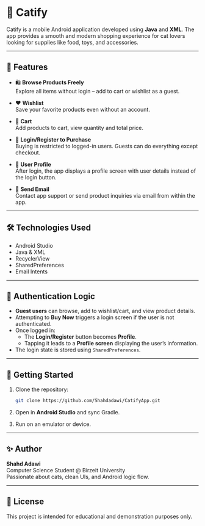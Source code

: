 # 🐾 Catify

Catify is a mobile Android application developed using **Java** and **XML**. The app provides a smooth and modern shopping experience for cat lovers looking for supplies like food, toys, and accessories.

---

## 📱 Features

- 🛍️ **Browse Products Freely**  
  Explore all items without login – add to cart or wishlist as a guest.

- ❤️ **Wishlist**  
  Save your favorite products even without an account.

- 🧺 **Cart**  
  Add products to cart, view quantity and total price.

- 🔐 **Login/Register to Purchase**  
  Buying is restricted to logged-in users. Guests can do everything except checkout.

- 👤 **User Profile**  
  After login, the app displays a profile screen with user details instead of the login button.

- 📧 **Send Email**  
  Contact app support or send product inquiries via email from within the app.

---

## 🛠️ Technologies Used

- Android Studio  
- Java & XML  
- RecyclerView  
- SharedPreferences  
- Email Intents  

---

## 🔐 Authentication Logic

- **Guest users** can browse, add to wishlist/cart, and view product details.  
- Attempting to **Buy Now** triggers a login screen if the user is not authenticated.  
- Once logged in:
  - The **Login/Register** button becomes **Profile**.
  - Tapping it leads to a **Profile screen** displaying the user’s information.  
- The login state is stored using `SharedPreferences`.

---

## 🚀 Getting Started

1. Clone the repository:
   ```bash
   git clone https://github.com/Shahdadawi/CatifyApp.git
   ```

2. Open in **Android Studio** and sync Gradle.  
3. Run on an emulator or device.

---

## ✨ Author

**Shahd Adawi**  
Computer Science Student @ Birzeit University  
Passionate about cats, clean UIs, and Android logic flow.

---

## 📄 License

This project is intended for educational and demonstration purposes only.
